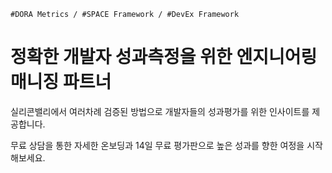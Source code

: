 ```#DORA Metrics / #SPACE Framework / #DevEx Framework```

# 정확한 개발자 성과측정을 위한 엔지니어링 매니징 파트너

실리콘밸리에서 여러차례 검증된 방법으로 개발자들의 성과평가를 위한 인사이트를 제공합니다.

무료 상담을 통한 자세한 온보딩과 14일 무료 평가판으로 높은 성과를 향한 여정을 시작해보세요.
